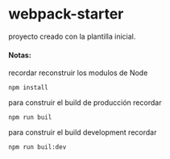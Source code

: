 # webpack-starter

proyecto creado con la plantilla inicial.

#### Notas:

recordar reconstruir los modulos de Node

```
npm install
```

para construir el build de producción recordar

```
npm run buil
```

para construir el build development recordar

```
npm run buil:dev
```
